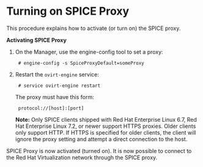# Turning on SPICE Proxy

This procedure explains how to activate (or turn on) the SPICE proxy.

**Activating SPICE Proxy**

1. On the Manager, use the engine-config tool to set a proxy:

        # engine-config -s SpiceProxyDefault=someProxy

2. Restart the `ovirt-engine` service:

        # service ovirt-engine restart

    The proxy must have this form:

        protocol://[host]:[port]

    **Note:** Only SPICE clients shipped with Red Hat Enterprise Linux 6.7, Red Hat Enterprise Linux 7.2, or newer support HTTPS proxies. Older clients only support HTTP. If HTTPS is specified for older clients, the client will ignore the proxy setting and attempt a direct connection to the host.

SPICE Proxy is now activated (turned on). It is now possible to connect to the Red Hat Virtualization network through the SPICE proxy.
